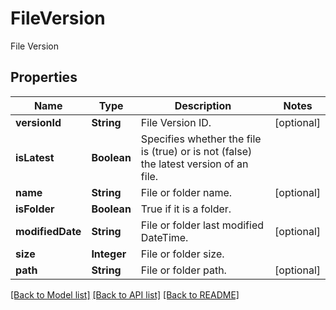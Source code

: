 ﻿
# FileVersion
File Version

## Properties
Name | Type | Description | Notes
------------ | ------------- | ------------- | -------------
**versionId** | **String** | File Version ID. | [optional]
**isLatest** | **Boolean** | Specifies whether the file is (true) or is not (false) the latest version of an file. | 
**name** | **String** | File or folder name. | [optional]
**isFolder** | **Boolean** | True if it is a folder. | 
**modifiedDate** | **String** | File or folder last modified DateTime. | [optional]
**size** | **Integer** | File or folder size. | 
**path** | **String** | File or folder path. | [optional]


[[Back to Model list]](../README.md#documentation-for-models) [[Back to API list]](../README.md#documentation-for-api-endpoints) [[Back to README]](../README.md)


